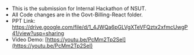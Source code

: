 *   This is the submission for Internal Hackathon of NSUT.
*   All Code changes are in the Govt-Billing-React folder.
*   PPT Link: https://drive.google.com/file/d/1_4JWQa6pGLVgXTeVFQztx2xfmcUwgP41/view?usp=sharing
*   Video Demo: [https://youtu.be/PcMm2Tp2SeI](https://youtu.be/PcMm2Tp2SeI)
